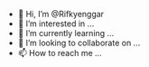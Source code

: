- 👋 Hi, I’m @Rifkyenggar
- 👀 I’m interested in ...
- 🌱 I’m currently learning ...
- 💞️ I’m looking to collaborate on ...
- 📫 How to reach me ...

<!---
Rifkyenggar/Rifkyenggar is a ✨ special ✨ repository because its `README.md` (this file) appears on your GitHub profile.
You can click the Preview link to take a look at your changes.
--->
